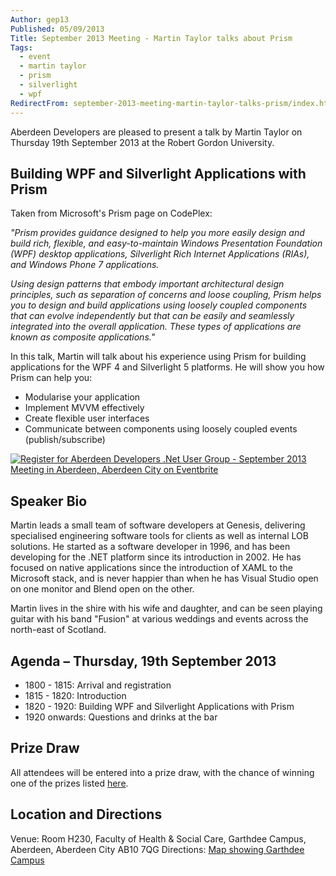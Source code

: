 ```yaml
---
Author: gep13
Published: 05/09/2013
Title: September 2013 Meeting - Martin Taylor talks about Prism
Tags:
  - event
  - martin taylor
  - prism
  - silverlight
  - wpf
RedirectFrom: september-2013-meeting-martin-taylor-talks-prism/index.html
---
```


Aberdeen Developers are pleased to present a talk by Martin Taylor on Thursday 19th September 2013 at the Robert Gordon University.

## Building WPF and Silverlight Applications with Prism

Taken from Microsoft's Prism page on CodePlex:

_"Prism provides guidance designed to help you more easily design and build rich, flexible, and easy-to-maintain Windows Presentation Foundation (WPF) desktop applications, Silverlight Rich Internet Applications (RIAs), and Windows Phone 7 applications._

_Using design patterns that embody important architectural design principles, such as separation of concerns and loose coupling, Prism helps you to design and build applications using loosely coupled components that can evolve independently but that can be easily and seamlessly integrated into the overall application. These types of applications are known as composite applications."_

In this talk, Martin will talk about his experience using Prism for building applications for the WPF 4 and Silverlight 5 platforms. He will show you how Prism can help you:

* Modularise your application
* Implement MVVM effectively
* Create flexible user interfaces
* Communicate between components using loosely coupled events (publish/subscribe)

[![Register for Aberdeen Developers .Net User Group - September 2013 Meeting in Aberdeen, Aberdeen City on Eventbrite](http://www.eventbrite.com/registerbutton?eid=2581657808)](http://adnuguk-sep2013.eventbrite.co.uk/?ebtv=C)

## Speaker Bio

Martin leads a small team of software developers at Genesis, delivering specialised engineering software tools for clients as well as internal LOB solutions. He started as a software developer in 1996, and has been developing for the .NET platform since its introduction in 2002. He has focused on native applications since the introduction of XAML to the Microsoft stack, and is never happier than when he has Visual Studio open on one monitor and Blend open on the other.

Martin lives in the shire with his wife and daughter, and can be seen playing guitar with his band "Fusion" at various weddings and events across the north-east of Scotland.

## Agenda – Thursday, 19th September 2013

* 1800 - 1815: Arrival and registration
* 1815 - 1820: Introduction
* 1820 - 1920: Building WPF and Silverlight Applications with Prism
* 1920 onwards: Questions and drinks at the bar

## Prize Draw

All attendees will be entered into a prize draw, with the chance of winning one of the prizes listed [here](http://www.gep13.co.uk/blog/?p=107).

## Location and Directions

Venue: Room H230, Faculty of Health & Social Care, Garthdee Campus, Aberdeen, Aberdeen City AB10 7QG
Directions: [Map showing Garthdee Campus](https://maps.google.co.uk/maps?q=Faculty+of+Health+%26+Social+Care,+Garthdee+Campus,+Aberdeen,+Aberdeen+City+AB10+7QG,+GB&hl=en&ll=57.119317,-2.136133&spn=0.004165,0.012413&sll=57.746995,-4.687341&sspn=8.392957,25.422363&hq=Faculty+of+Health+%26+Social+Care,+Garthdee+Campus,&hnear=AB10+7QG,+United+Kingdom&t=m&z=17&iwloc=A)
